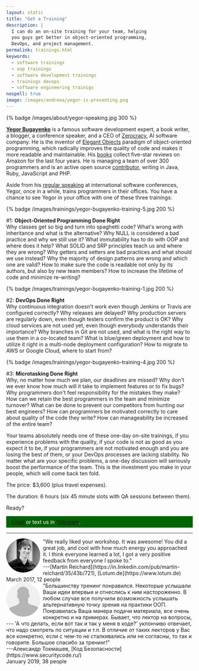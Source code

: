 ```yaml
---
layout: static
title: "Get a Training"
description: |
  I can do an on-site training for your team, helping
  you guys get better in object-oriented programming,
  DevOps, and project management.
permalink: trainings.html
keywords:
  - software trainings
  - oop trainings
  - software development trainings
  - trainings devops
  - software engineering trainigs
nospell: true
image: /images/andreea/yegor-is-presenting.png
---
```


{% badge /images/about/yegor-speaking.jpg 300 %}

[**Yegor Bugayenko**](/) is a famous software development expert, a book writer,
a blogger, a conference speaker, and a CEO of [Zerocracy](https://www.zerocracy.com), AI software company.
He is the inventor of [Elegant Objects](https://www.elegantobjects.org) paradigm of object-oriented
programming, which radically improves the quality of code and makes
it more readable and maintainable. His [books](/books.html) collect five-star reviews
on Amazon for the last four years. He is managing a team of over
300 programmers and is an active open source [contributor](https://github.com/yegor256), writing
in Java, Ruby, JavaScript and PHP.

Aside from his [regular speaking](/talks.html) at international software conferences,
Yegor, once in a while, trains programmers in their offices. You have a chance
to see Yegor in your office with one of these three trainings:

{% badge /images/trainings/yegor-bugayenko-training-5.jpg 200 %}

&#35;1: **Object-Oriented Programming Done Right**<br/>
Why classes get so big and turn into spaghetti code? What's wrong with
inheritance and what is the alternative? Why NULL is considered a bad practice
and why we still use it? What immutability has to do with OOP and where
does it help? What SOLID and SRP principles teach us and where they are wrong?
Why getters and setters are bad practices and what should we use instead?
Why the majority of design patterns are wrong and which one are valid?
How to make sure the code is readable not only by its authors, but also
by new team members? How to increase the lifetime of code and minimize
re-writing?

{% badge /images/trainings/yegor-bugayenko-training-1.jpg 200 %}

&#35;2: **DevOps Done Right**<br/>
Why continuous integration doesn't work even though Jenkins or Travis are configured
correctly? Why releases are delayed? Why production servers are regularly
down, even though testers confirm the product is OK? Why cloud services
are not used yet, even though everybody understands their importance?
Why branches in Git are not used, and what is the right way to use them
in a co-located team? What is blue/green deployment and how to utilize
it right in a multi-node deployment configuration? How to migrate to AWS
or Google Cloud, where to start from?

{% badge /images/trainings/yegor-bugayenko-training-4.jpg 200 %}

&#35;3: **Microtasking Done Right**<br/>
Why, no matter how much we plan, our deadlines are missed? Why don't we
ever know how much will it take to implement features or to fix bugs?
Why programmers don't feel responsibility for the mistakes they make?
How can we retain the best programmers in the team and minimize turnover?
What can be done to prevent our competitors from hunting our best
engineers? How can programmers be motivated correctly to care about
quality of the code they write? How can manageability be increased
of the entire team?

Your teams absolutely needs one of these one-day on-site trainings, if you experience
problems with the quality, if your code is not as good as you expect it to be,
if your programmers are not motivated enough and you are losing the best of them,
or your DevOps processes are lacking stability. No matter what are your specific problems,
a one-day discussion will seriously boost the performance of the team. This
is the investment you make in your people, which will come back ten fold.

The price: $3,600 (plus travel expenses).

The duration: 6 hours (six 45 minute slots with QA sessions between them).

Ready?

<div style="background-color:darkgreen;padding:.5em 1em;color:white;">
  <a href="mailto:training@yegor256.com">Email</a>
  or text us in
  <a href="https://t.me/yegor256">Telegram</a>.
</div>

<hr/>

<div style="clean:both;"/>
<img src="/images/trainings/martin-reichard.png" style="width:92px;height:92px;float:left;margin-right:.5em;margin-bottom:.5em;"/>
"We really liked your workshop. It was awesome! You did
a great job, and cool with how much energy you approached it.
I think everyone learned a lot, I got a very positive
feedback from everyone I spoke to."<br/>
---[Martin Reichard](https://in.linkedin.com/pub/martin-reichard/35/43b/721), [Lotum.de](https://www.lotum.de)<br/>
March 2017, 12 people

<div style="clean:both;"/>
<img src="/images/trainings/alexander-tokmashev.png" style="width:92px;height:92px;float:left;margin-right:.5em;margin-bottom:.5em;"/>
"Большинству тренинг понравился. Некоторые услышали Ваши идеи впервые и отнеслись к ним настороженно.
В любом случае все получили возможность услышать альтернативную точку зрения на практики ООП.
Понравилась Ваша манера подачи материала, все очень конкретно и на примерах.
Бывает, что лектор на вопросы, --- 'А что делать, если вот так и так у меня в коде?'
уклончиво отвечает, что надо смотреть по ситуации и т.п. В отличие от таких лекторов
у Вас все конкретно, если с чем-то не сталкивались или не согласны, то так и говорите.
Большое спасибо за тренинг!"<br/>
---Александр Токмашев, [Код Безопасности](https://www.securitycode.ru/)<br/>
January 2019, 38 people


